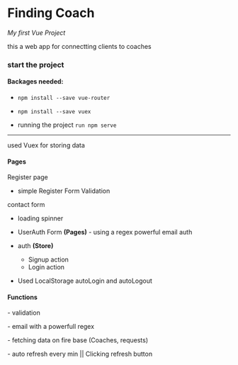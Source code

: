 # Finding Coach

_My first Vue Project_

this a web app for connectting clients to coaches

### start the project

#### Backages needed:

- `npm install --save vue-router`
- `npm install --save vuex`

- running the project `run npm serve`

---

used Vuex for storing data

#### Pages

Register page

- simple Register Form Validation

contact form

- loading spinner

- UserAuth Form **(Pages)**
  _-_ using a regex powerful email auth
- auth **(Store)**
  - Signup action
  - Login action
- Used LocalStorage autoLogin and autoLogout

#### Functions

_-_ validation

_-_ email with a powerfull regex

_-_ fetching data on fire base (Coaches, requests)

_-_ auto refresh every min || Clicking refresh button
